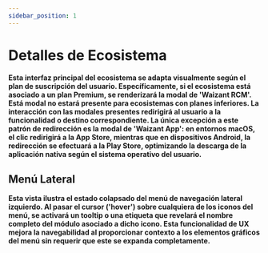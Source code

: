 ```yaml
---
sidebar_position: 1
---
```


# Detalles de Ecosistema

**Esta interfaz principal del ecosistema se adapta visualmente según el plan de suscripción del usuario. Específicamente, si el ecosistema está asociado a un plan Premium, se renderizará la modal de 'Waizant RCM'. Está modal no estará presente para ecosistemas con planes inferiores. La interacción con las modales presentes redirigirá al usuario a la funcionalidad o destino correspondiente. La única excepción a este patrón de redirección es la modal de 'Waizant App': en entornos macOS, el clic redirigirá a la App Store, mientras que en dispositivos Android, la redirección se efectuará a la Play Store, optimizando la descarga de la aplicación nativa según el sistema operativo del usuario.**

## Menú Lateral

**Esta vista ilustra el estado colapsado del menú de navegación lateral izquierdo. Al pasar el cursor ('hover') sobre cualquiera de los iconos del menú, se activará un tooltip o una etiqueta que revelará el nombre completo del módulo asociado a dicho icono. Esta funcionalidad de UX mejora la navegabilidad al proporcionar contexto a los elementos gráficos del menú sin requerir que este se expanda completamente.**
